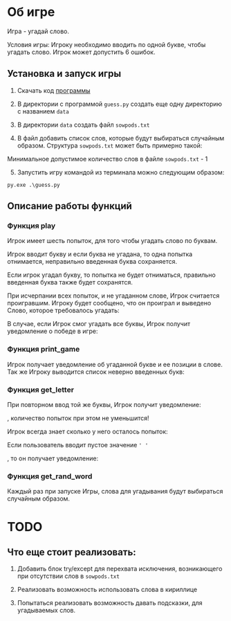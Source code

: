 # Об игре

Игра - угадай слово. 

Условия игры:
Игроку необходимо вводить по одной букве, чтобы угадать слово. Игрок может допустить 6 ошибок.

## Установка и запуск игры

1) Скачать код [программы](https://gist.github.com/dvmn-tasks/5f31ef8aabcef4ba9f0dd9766d7c434c)

2) В директории с программой ``guess.py`` создать еще одну директорию с названием `data`

3) В директории `data` создать файл `sowpods.txt`

4) В файл добавить список слов, которые будут выбираться случайным образом.
Структура `sowpods.txt` может быть примерно такой:

[id]:https://github.com/EDU-DevMan/writing_documentation/image/exmpl.jpg

Минимальное допустимое количество слов в файле `sowpods.txt` - 1

5) Запустить игру командой из терминала можно следующим образом:

```py.exe .\guess.py```

## Описание работы функций

### Функция play

Игрок имеет шесть попыток, для того чтобы угадать слово по буквам.

Игрок вводит букву и если буква не угадана, то одна попытка отнимается, неправильно введенная буква сохраняется.

Если игрок угадал букву, то попытка не будет отниматься, правильно введенная буква также будет сохранятся. 

При исчерпании всех попыток, и не угаданном слове, Игрок считается проигравшим.
Игроку будет сообщено, что он проиграл и выведено Слово, которое требовалось угадать:

[id]:https://github.com/EDU-DevMan/writing_documentation/image/lose.jpg

В случае, если Игрок смог угадать все буквы, Игрок получит уведомление о победе в игре:  

[id]:https://github.com/EDU-DevMan/writing_documentation/image/win_1.jpg

### Функция print_game

Игрок получает уведомление об угаданной букве и ее позиции в слове. 
Так же Игроку выводится список неверно введенных букв:

[id]:https://github.com/EDU-DevMan/writing_documentation/image/let_1.jpg

### Функция get_letter

При повторном ввод той же буквы, Игрок получит уведомление:

[id]:https://github.com/EDU-DevMan/writing_documentation/image/let_2.jpg

, количество попыток при этом не уменьшится!

Игрок всегда знает сколько у него осталось попыток:

[id]:https://github.com/EDU-DevMan/writing_documentation/image/let_3.jpg

Если пользователь вводит пустое значение ``' '``

[id]:https://github.com/EDU-DevMan/writing_documentation/image/null.jpg

, то он получает уведомление:

[id]:https://github.com/EDU-DevMan/writing_documentation/image/let_4.jpg

### Функция get_rand_word

Каждый раз при запуске Игры, слова для угадывания будут выбираться случайным образом.

# TODO

## Что еще стоит реализовать:

1) Добавить блок try/except для перехвата исключения, возникающего при отсутствии слов в ```sowpods.txt```

2) Реализовать возможность использовать слова в кириллице

3) Попытаться реализовать возможность давать подсказки, для угадываемых слов. 
